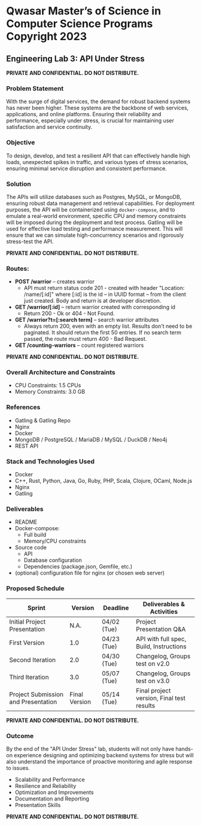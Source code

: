 # Qwasar Master’s of Science in Computer Science Programs Copyright 2023

## Engineering Lab 3: API Under Stress

**PRIVATE AND CONFIDENTIAL. DO NOT DISTRIBUTE.**

### Problem Statement

With the surge of digital services, the demand for robust backend systems has never been higher. These systems are the backbone of web services, applications, and online platforms. Ensuring their reliability and performance, especially under stress, is crucial for maintaining user satisfaction and service continuity.

### Objective

To design, develop, and test a resilient API that can effectively handle high loads, unexpected spikes in traffic, and various types of stress scenarios, ensuring minimal service disruption and consistent performance.

### Solution

The APIs will utilize databases such as Postgres, MySQL, or MongoDB, ensuring robust data management and retrieval capabilities. For deployment purposes, the API will be containerized using `docker-compose`, and to emulate a real-world environment, specific CPU and memory constraints will be imposed during the deployment and test process. Gatling will be used for effective load testing and performance measurement. This will ensure that we can simulate high-concurrency scenarios and rigorously stress-test the API.

**PRIVATE AND CONFIDENTIAL. DO NOT DISTRIBUTE.**

### Routes:

- **POST /warrior** – creates warrior
  - API must return status code 201 - created with header "Location: /name/[:id]" where [:id] is the id – in UUID format – from the client just created. Body and return is at developer discretion.
- **GET /warrior/[:id]** – return warrior created with corresponding id
  - Return 200 - Ok or 404 - Not Found.
- **GET /warrior?t=[:search term]** – search warrior attributes
  - Always return 200, even with an empty list. Results don't need to be paginated. It should return the first 50 entries. If no search term passed, the route must return 400 - Bad Request.
- **GET /counting-warriors** – count registered warriors

**PRIVATE AND CONFIDENTIAL. DO NOT DISTRIBUTE.**

### Overall Architecture and Constraints

- CPU Constraints: 1.5 CPUs
- Memory Constraints: 3.0 GB

### References

- Gatling & Gatling Repo
- Nginx
- Docker
- MongoDB / PostgreSQL / MariaDB / MySQL / DuckDB / Neo4j
- REST API

### Stack and Technologies Used

- Docker
- C++, Rust, Python, Java, Go, Ruby, PHP, Scala, Clojure, OCaml, Node.js
- Nginx
- Gatling

### Deliverables

- README
- Docker-compose:
  - Full build
  - Memory/CPU constraints
- Source code
  - API
  - Database configuration
  - Dependencies (package.json, Gemfile, etc.)
- (optional) configuration file for nginx (or chosen web server)

### Proposed Schedule

| Sprint                              | Version       | Deadline    | Deliverables & Activities                 |
| ----------------------------------- | ------------- | ----------- | ----------------------------------------- |
| Initial Project Presentation        | N.A.          | 04/02 (Tue) | Project Presentation Q&A                  |
| First Version                       | 1.0           | 04/23 (Tue) | API with full spec, Build, Instructions   |
| Second Iteration                    | 2.0           | 04/30 (Tue) | Changelog, Groups test on v2.0            |
| Third Iteration                     | 3.0           | 05/07 (Tue) | Changelog, Groups test on v3.0            |
| Project Submission and Presentation | Final Version | 05/14 (Tue) | Final project version, Final test results |

**PRIVATE AND CONFIDENTIAL. DO NOT DISTRIBUTE.**

### Outcome

By the end of the "API Under Stress" lab, students will not only have hands-on experience designing and optimizing backend systems for stress but will also understand the importance of proactive monitoring and agile response to issues.

- Scalability and Performance
- Resilience and Reliability
- Optimization and Improvements
- Documentation and Reporting
- Presentation Skills

**PRIVATE AND CONFIDENTIAL. DO NOT DISTRIBUTE.**

